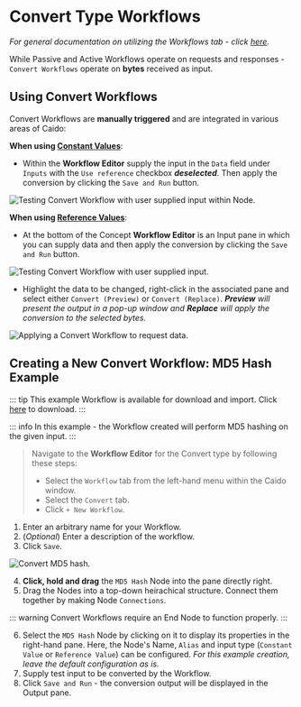 # Convert Type Workflows

_For general documentation on utilizing the Workflows tab - click [here](/reference/features/testing/workflows.md)._

While Passive and Active Workflows operate on requests and responses - `Convert Workflows` operate on **bytes** received as input.

## Using Convert Workflows

Convert Workflows are **manually triggered** and are integrated in various areas of Caido:

**When using [Constant Values](/concepts/essentials/workflows/nodes/nodes.md#node-input-types-constant-value-reference-value)**:

- Within the **Workflow Editor** supply the input in the `Data` field under `Inputs` with the `Use reference` checkbox **_deselected_**. Then apply the conversion by clicking the `Save and Run` button.

<img alt="Testing Convert Workflow with user supplied input within Node." src="/_images/constant_value_supplied.png"/>

**When using [Reference Values](/concepts/essentials/workflows/nodes/nodes.md#node-input-types-constant-value-reference-value)**:

- At the bottom of the Concept **Workflow Editor** is an Input pane in which you can supply data and then apply the conversion by clicking the `Save and Run` button.

<img alt="Testing Convert Workflow with user supplied input." src="/_images/reference_value_supplied.png"/>

- Highlight the data to be changed, right-click in the associated pane and select either `Convert (Preview)` or `Convert (Replace)`. _**Preview** will present the output in a pop-up window and **Replace** will apply the conversion to the selected bytes._

<img alt="Applying a Convert Workflow to request data." src="/_images/rightclick_reference_value.png"/>

## Creating a New Convert Workflow: MD5 Hash Example

::: tip
This example Workflow is available for download and import. Click [here](https://github.com/caido/documentation/tree/main/diagrams/data/Base64_Decode_Example.json) to download.
:::

::: info
In this example - the Workflow created will perform MD5 hashing on the given input.
:::

> Navigate to the **Workflow Editor** for the Convert type by following these steps:
>
> - Select the `Workflow` tab from the left-hand menu within the Caido window.
> - Select the `Convert` tab.
> - Click `+ New Workflow`.

1. Enter an arbitrary name for your Workflow.
2. (_Optional_) Enter a description of the workflow.
3. Click `Save`.

<img alt="Convert MD5 hash." src="/_images/md5_hash_example.png"/>

4. **Click, hold and drag** the `MD5 Hash` Node into the pane directly right.
5. Drag the Nodes into a top-down heirachical structure. Connect them together by making Node `Connections`.

::: warning
Convert Workflows require an End Node to function properly.
:::

6. Select the `MD5 Hash` Node by clicking on it to display its properties in the right-hand pane. Here, the Node's Name, `Alias` and input type (`Constant Value` or `Reference Value`) can be configured. _For this example creation, leave the default configuration as is._
7. Supply test input to be converted by the Workflow.
8. Click `Save and Run` - the conversion output will be displayed in the Output pane.
